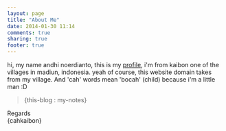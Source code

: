 ```yaml
---
layout: page
title: "About Me"
date: 2014-01-30 11:14
comments: true
sharing: true
footer: true
---
```

hi, my name andhi noerdianto, this is my [profile](http://id.linkedin.com/in/andhinoerdianto/), i'm from kaibon one of the villages in madiun, indonesia. yeah of course, this website domain takes from my village. And 'cah' words mean 'bocah' (child) because i'm a little man :D

>{this-blog : my-notes}

Regards<br/>
{cahkaibon}
